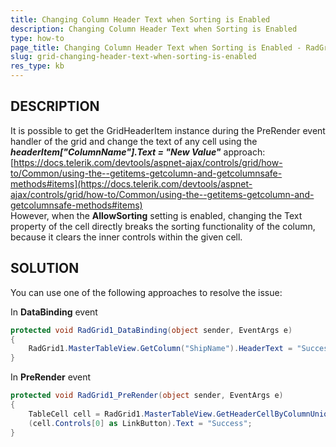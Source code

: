 ```yaml
---
title: Changing Column Header Text when Sorting is Enabled
description: Changing Column Header Text when Sorting is Enabled
type: how-to
page_title: Changing Column Header Text when Sorting is Enabled - RadGrid
slug: grid-changing-header-text-when-sorting-is-enabled
res_type: kb
---
```



## DESCRIPTION

It is possible to get the GridHeaderItem instance during the PreRender event handler of the grid and change the text of any cell using the ***headerItem["ColumnName"].Text = "New Value"*** approach: [https://docs.telerik.com/devtools/aspnet-ajax/controls/grid/how-to/Common/using-the--getitems-getcolumn-and-getcolumnsafe-methods#items](https://docs.telerik.com/devtools/aspnet-ajax/controls/grid/how-to/Common/using-the--getitems-getcolumn-and-getcolumnsafe-methods#items)
     
However, when the **AllowSorting** setting is enabled, changing the Text property of the cell directly breaks the sorting functionality of the column, because it clears the inner controls within the given cell.

## SOLUTION

You can use one of the following approaches to resolve the issue:  

In **DataBinding** event

````C#
protected void RadGrid1_DataBinding(object sender, EventArgs e)
{
    RadGrid1.MasterTableView.GetColumn("ShipName").HeaderText = "Success";
}
````

In **PreRender** event

````C#
protected void RadGrid1_PreRender(object sender, EventArgs e)
{
    TableCell cell = RadGrid1.MasterTableView.GetHeaderCellByColumnUniqueName("ShipName");
    (cell.Controls[0] as LinkButton).Text = "Success";
}
````
 
